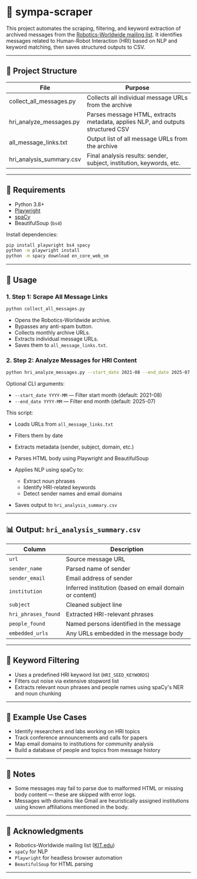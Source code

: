 # 🤖 sympa-scraper

This project automates the scraping, filtering, and keyword extraction of archived messages from the [Robotics-Worldwide mailing list](https://www.lists.kit.edu/sympa/arc/robotics-worldwide). It identifies messages related to Human-Robot Interaction (HRI) based on NLP and keyword matching, then saves structured outputs to CSV.

---

## 📂 Project Structure

| File                     | Purpose                                                                         |
| -------------------------| ------------------------------------------------------------------------------- |
| collect_all_messages.py  | Collects all individual message URLs from the archive                           |
| hri_analyze_messages.py  | Parses message HTML, extracts metadata, applies NLP, and outputs structured CSV |
| all_message_links.txt    | Output list of all message URLs from the archive                                |
| hri_analysis_summary.csv | Final analysis results: sender, subject, institution, keywords, etc.            |

---

## 🔧 Requirements

* Python 3.8+
* [Playwright](https://playwright.dev/python/)
* [spaCy](https://spacy.io/)
* BeautifulSoup (`bs4`)

Install dependencies:

```bash
pip install playwright bs4 spacy
python -m playwright install
python -m spacy download en_core_web_sm
```

---

## 🚀 Usage

### 1. **Step 1: Scrape All Message Links**

```bash
python collect_all_messages.py
```

* Opens the Robotics-Worldwide archive.
* Bypasses any anti-spam button.
* Collects monthly archive URLs.
* Extracts individual message URLs.
* Saves them to `all_message_links.txt`.

### 2. **Step 2: Analyze Messages for HRI Content**

```bash
python hri_analyze_messages.py --start_date 2021-08 --end_date 2025-07
```

Optional CLI arguments:

* `--start_date YYYY-MM` — Filter start month (default: 2021-08)
* `--end_date YYYY-MM` — Filter end month (default: 2025-07)

This script:

* Loads URLs from `all_message_links.txt`
* Filters them by date
* Extracts metadata (sender, subject, domain, etc.)
* Parses HTML body using Playwright and BeautifulSoup
* Applies NLP using spaCy to:

  * Extract noun phrases
  * Identify HRI-related keywords
  * Detect sender names and email domains
* Saves output to `hri_analysis_summary.csv`

---

## 📊 Output: `hri_analysis_summary.csv`

| Column              | Description                                             |
| ------------------- | ------------------------------------------------------- |
| `url`               | Source message URL                                      |
| `sender_name`       | Parsed name of sender                                   |
| `sender_email`      | Email address of sender                                 |
| `institution`       | Inferred institution (based on email domain or content) |
| `subject`           | Cleaned subject line                                    |
| `hri_phrases_found` | Extracted HRI-relevant phrases                          |
| `people_found`      | Named persons identified in the message                 |
| `embedded_urls`     | Any URLs embedded in the message body                   |

---

## 🧠 Keyword Filtering

* Uses a predefined HRI keyword list (`HRI_SEED_KEYWORDS`)
* Filters out noise via extensive stopword list
* Extracts relevant noun phrases and people names using spaCy's NER and noun chunking

---

## 🧪 Example Use Cases

* Identify researchers and labs working on HRI topics
* Track conference announcements and calls for papers
* Map email domains to institutions for community analysis
* Build a database of people and topics from message history

---

## 📌 Notes

* Some messages may fail to parse due to malformed HTML or missing body content — these are skipped with error logs.
* Messages with domains like Gmail are heuristically assigned institutions using known affiliations mentioned in the body.

---

## 🤝 Acknowledgments

* Robotics-Worldwide mailing list ([KIT.edu](https://www.lists.kit.edu))
* `spaCy` for NLP
* `Playwright` for headless browser automation
* `BeautifulSoup` for HTML parsing

---


